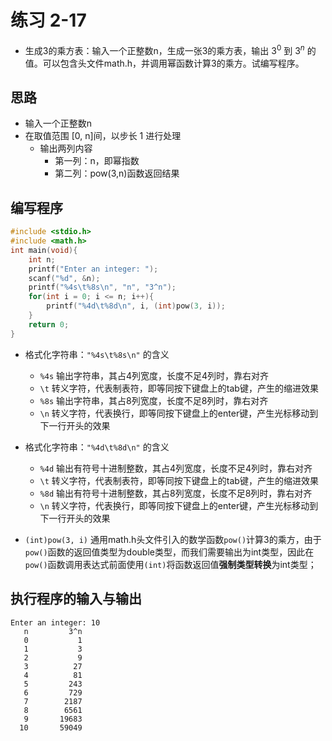 # 练习 2-17
- 生成3的乘方表：输入一个正整数n，生成一张3的乘方表，输出 $3^0$ 到 $3^n$ 的值。可以包含头文件math.h，并调用幂函数计算3的乘方。试编写程序。

## 思路
- 输入一个正整数n
- 在取值范围 [0, n]间，以步长 1 进行处理
  - 输出两列内容
    - 第一列：n，即幂指数
    - 第二列：pow(3,n)函数返回结果
  
## 编写程序
```c
#include <stdio.h>
#include <math.h>
int main(void){
    int n;
    printf("Enter an integer: ");
    scanf("%d", &n);
    printf("%4s\t%8s\n", "n", "3^n");
    for(int i = 0; i <= n; i++){
        printf("%4d\t%8d\n", i, (int)pow(3, i));
    }
    return 0;
}
```
- 格式化字符串：`"%4s\t%8s\n"` 的含义
  - `%4s` 输出字符串，其占4列宽度，长度不足4列时，靠右对齐
  - `\t` 转义字符，代表制表符，即等同按下键盘上的tab键，产生的缩进效果
  - `%8s` 输出字符串，其占8列宽度，长度不足8列时，靠右对齐
  - `\n` 转义字符，代表换行，即等同按下键盘上的enter键，产生光标移动到下一行开头的效果

- 格式化字符串：`"%4d\t%8d\n"` 的含义
  - `%4d` 输出有符号十进制整数，其占4列宽度，长度不足4列时，靠右对齐
  - `\t` 转义字符，代表制表符，即等同按下键盘上的tab键，产生的缩进效果
  - `%8d` 输出有符号十进制整数，其占8列宽度，长度不足8列时，靠右对齐
  - `\n` 转义字符，代表换行，即等同按下键盘上的enter键，产生光标移动到下一行开头的效果

- `(int)pow(3, i)` 通用math.h头文件引入的数学函数`pow()`计算3的乘方，由于`pow()`函数的返回值类型为double类型，而我们需要输出为int类型，因此在`pow()`函数调用表达式前面使用`(int)`将函数返回值**强制类型转换**为int类型；

## 执行程序的输入与输出
```shell
Enter an integer: 10
   n         3^n
   0           1
   1           3
   2           9
   3          27
   4          81
   5         243
   6         729
   7        2187
   8        6561
   9       19683
  10       59049
```